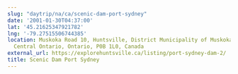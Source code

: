 ```yaml
---
slug: "daytrip/na/ca/scenic-dam-port-sydney"
date: '2001-01-30T04:37:00'
lat: '45.21625347921782'
lng: '-79.27515506744385'
location: Muskoka Road 10, Huntsville, District Municipality of Muskoka, Muskoka District,
  Central Ontario, Ontario, P0B 1L0, Canada
external_url: https://explorehuntsville.ca/listing/port-sydney-dam-2/
title: Scenic Dam Port Sydney
---
```



